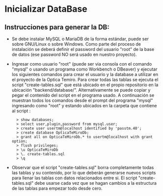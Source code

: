 # Inicializar DataBase

## Instrucciones para generar la DB:

* Se debe instalar MySQL o MariaDB de la forma estándar, puede ser sobre GNU/Linux o sobre Windows. Como parte del proceso de instalación se deberá definir el password del usuario "root" de la base de datos (ese password NO será usado en nuestro proyecto).

* Ingresar como usuario "root" (puede ser via consola con el comando "mysql" o usando un programa como Workbench o DBeaver) y ejecutar los siguientes comandos para crear el usuario y la database a utilizar en el proyecto de la Optica Temiro. Para crear todas las tablas se ejecuta el script "create-tables.sql" que está ubicado en el propio repositorio en la ubicación "backend/database/". Alternativamente se puede copiar y pegar el contenido del script en el programa usado. A continuación se muestran todos los comandos desde el prompt del programa "mysql" ingresando como "root" y estando ubicados en la carpeta que contiene al script :

        > show databases;
        > select user,plugin,password from mysql.user;  
        > create user usertm@localhost identified by 'passtm.40';
        > create database OpticaTeMiroDb;
        > grant all on OpticaTeMiroDb.* to usertm@localhost with grant option;
        > flush privileges;
        > \u OpticaTeMiroDb
        > \. create-tables.sql
        > \q

* Observar que el script "create-tables.sql" borra completamente todas las tablas y su contenido, por lo que deberán generarse nuevos scripts para llenar las tablas con datos relacionados entre si. El script "create-tables.sql" debe usarse cada vez que se hagan cambios a la estructura de las tablas para empezar todo desde cero.

